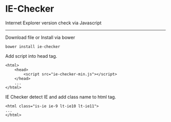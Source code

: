 IE-Checker
==========

Internet Explorer version check via Javascript

---

Download file or Install via bower

	bower install ie-checker

Add script into head tag.

	<html>
		<head>
			<script src="ie-checker-min.js"></script>
		</head>
		...
	</html>


IE Checker detect IE and add class name to html tag.

	<html class="is-ie ie-9 lt-ie10 lt-ie11">
	...
	</html>

